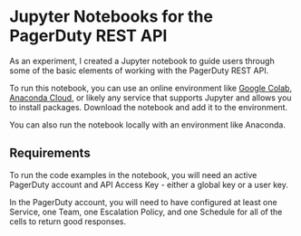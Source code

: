 # Jupyter Notebooks for the PagerDuty REST API
As an experiment, I created a Jupyter notebook to guide users through some of the basic elements of working with the PagerDuty REST API.

To run this notebook, you can use an online environment like [Google Colab](https://colab.research.google.com/), [Anaconda Cloud](https://anaconda.com/app/), 
or likely any service that supports Jupyter and allows you to install packages. Download the notebook and add it to the environment.

You can also run the notebook locally with an environment like Anaconda.

## Requirements
To run the code examples in the notebook, you will need an active PagerDuty account and API Access Key - either a global key or a user key.

In the PagerDuty account, you will need to have configured at least one Service, one Team, one Escalation Policy, and one Schedule for all of the cells to return 
good responses. 
